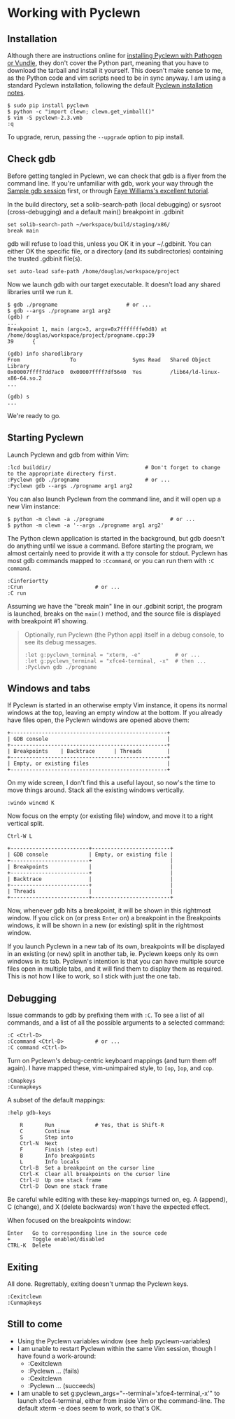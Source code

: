 Working with Pyclewn
====================

Installation
------------

Although there are instructions online for [installing Pyclewn with Pathogen or Vundle][1],
they don't cover the Python part, meaning that you have to download the tarball and install it yourself.
This doesn't make sense to me, as the Python code and vim scripts need to be in sync anyway.
I am using a standard Pyclewn installation, following the default [Pyclewn installation notes][2].

    $ sudo pip install pyclewn
    $ python -c "import clewn; clewn.get_vimball()"
    $ vim -S pyclewn-2.3.vmb
    :q

To upgrade, rerun, passing the `--upgrade` option to pip install.


Check gdb
---------

Before getting tangled in Pyclewn, we can check that gdb is a flyer from the command line.
If you're unfamiliar with gdb, work your way through the [Sample gdb session][3] first,
or through [Faye Williams's excellent tutorial][4].

In the build directory, set a solib-search-path (local debugging) or sysroot (cross-debugging)
and a default main() breakpoint in .gdbinit

    set solib-search-path ~/workspace/build/staging/x86/
    break main

gdb will refuse to load this, unless you OK it in your ~/.gdbinit.
You can either OK the specific file, or a directory (and its subdirectories) containing the trusted .gdbinit file(s).

    set auto-load safe-path /home/douglas/workspace/project

Now we launch gdb with our target executable. It doesn't load any shared libraries until we run it.

    $ gdb ./progname                      # or ...
    $ gdb --args ./progname arg1 arg2
    (gdb) r
    ...
    Breakpoint 1, main (argc=3, argv=0x7fffffffe0d8) at /home/douglas/workspace/project/progname.cpp:39
    39      {

    (gdb) info sharedlibrary
    From                To                  Syms Read   Shared Object Library
    0x00007ffff7dd7ac0  0x00007ffff7df5640  Yes         /lib64/ld-linux-x86-64.so.2
    ...

    (gdb) s
    ...

We're ready to go.


Starting Pyclewn
----------------

Launch Pyclewn and gdb from within Vim:

    :lcd builddir/                              # Don't forget to change to the appropriate directory first.
    :Pyclewn gdb ./progname                     # or ...
    :Pyclewn gdb --args ./progname arg1 arg2

You can also launch Pyclewn from the command line, and it will open up a new Vim instance:

    $ python -m clewn -a ./progname                     # or ...
    $ python -m clewn -a '--args ./progname arg1 arg2'

The Python clewn application is started in the background, but gdb doesn't do anything until we issue a command.
Before starting the program, we almost certainly need to provide it with a tty console for stdout.
Pyclewn has most gdb commands mapped to `:Ccommand`, or you can run them with `:C command`.

    :Cinferiortty
    :Crun                       # or ...
    :C run

Assuming we have the "break main" line in our .gdbinit script,
the program is launched, breaks on the `main()` method, and the source file is displayed with breakpoint #1 showing.

> Optionally, run Pyclewn (the Python app) itself in a debug console, to see its debug messages.
>
>     :let g:pyclewn_terminal = "xterm, -e"           # or ...
>     :let g:pyclewn_terminal = "xfce4-terminal, -x"  # then ...
>     :Pyclewn gdb ./progname


Windows and tabs
----------------

If Pyclewn is started in an otherwise empty Vim instance, it opens its normal windows at the top,
leaving an empty window at the bottom. If you already have files open, the Pyclewn windows are opened above them:

    +--------------------------------------------------+
    | GDB console                                      |
    +--------------------------------------------------+
    | Breakpoints    | Backtrace      | Threads        |
    +--------------------------------------------------+
    | Empty, or existing files                         |
    +--------------------------------------------------+

On my wide screen, I don't find this a useful layout, so now's the time to move things around.
Stack all the existing windows vertically.

    :windo wincmd K

Now focus on the empty (or existing file) window, and move it to a right vertical split.

    Ctrl-W L

    +-------------------------+-------------------------+
    | GDB console             | Empty, or existing file |
    +-------------------------+                         |
    | Breakpoints             |                         |
    +-------------------------+                         |
    | Backtrace               |                         |
    +-------------------------+                         |
    | Threads                 |                         |
    +-------------------------+-------------------------+

Now, whenever gdb hits a breakpoint, it will be shown in this rightmost window.
If you click on (or press `Enter` on) a breakpoint in the Breakpoints windows,
it will be shown in a new (or existing) split in the rightmost window.

If you launch Pyclewn in a new tab of its own, breakpoints will be displayed in an existing (or new) split in another
tab, ie. Pyclewn keeps only its own windows in its tab. Pyclewn's intention is that you can have multiple source files
open in multiple tabs, and it will find them to display them as required.
This is not how I like to work, so I stick with just the one tab.


Debugging
---------

Issue commands to gdb by prefixing them with `:C`.
To see a list of all commands, and a list of all the possible arguments to a selected command:

    :C <Ctrl-D>
    :Ccommand <Ctrl-D>          # or ...
    :C command <Ctrl-D>

Turn on Pyclewn's debug-centric keyboard mappings (and turn them off again).
I have mapped these, vim-unimpaired style, to `[op`, `]op`, and `cop`.

    :Cmapkeys
    :Cunmapkeys

A subset of the default mappings:

    :help gdb-keys

        R       Run             # Yes, that is Shift-R
        C       Continue
        S       Step into
        Ctrl-N  Next
        F       Finish (step out)
        B       Info breakpoints
        L       Info locals
        Ctrl-B  Set a breakpoint on the cursor line
        Ctrl-K  Clear all breakpoints on the cursor line
        Ctrl-U  Up one stack frame
        Ctrl-D  Down one stack frame

Be careful while editing with these key-mappings turned on, eg.
A (append), C (change), and X (delete backwards) won't have the expected effect.

When focused on the breakpoints window:

    Enter   Go to corresponding line in the source code
    +       Toggle enabled/disabled
    CTRL-K  Delete


Exiting
-------

All done. Regrettably, exiting doesn't unmap the Pyclewn keys.

    :Cexitclewn
    :Cunmapkeys


Still to come
-------------

 - Using the Pyclewn variables window (see :help pyclewn-variables)
 - I am unable to restart Pyclewn within the same Vim session, though I have found a work-around:
    * :Cexitclewn
    * :Pyclewn ... (fails)
    * :Cexitclewn
    * :Pyclewn ... (succeeds)
 - I am unable to set g:pyclewn_args="--terminal='xfce4-terminal,-x'" to launch xfce4-terminal,
   either from inside Vim or the command-line. The default xterm -e does seem to work, so that's OK.


[1]: http://stackoverflow.com/questions/6695410/gdb-front-end-to-use-with-vim/8324543#8324543
[2]: http://pyclewn.sourceforge.net/install.html
[3]: https://sourceware.org/gdb/current/onlinedocs/gdb/Sample-Session.html
[4]: http://www.fayewilliams.com/2011/02/01/command-line-gdb-tutorial-and-walkthrough-part-1/

